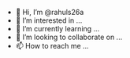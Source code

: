 - 👋 Hi, I’m @rahuls26a
- 👀 I’m interested in ...
- 🌱 I’m currently learning ...
- 💞️ I’m looking to collaborate on ...
- 📫 How to reach me ...

<!---
rahuls26a/rahuls26a is a ✨ special ✨ repository because its `README.md` (this file) appears on your GitHub profile.
You can click the Preview link to take a look at your changes.
--->
